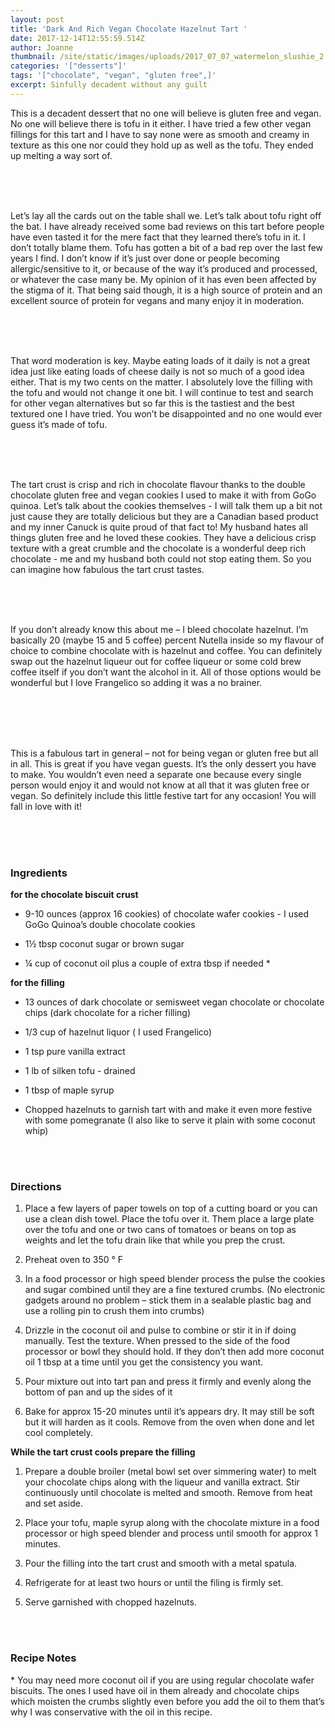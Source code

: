 ```yaml
---
layout: post
title: 'Dark And Rich Vegan Chocolate Hazelnut Tart '
date: 2017-12-14T12:55:59.514Z
author: Joanne
thumbnail: /site/static/images/uploads/2017_07_07_watermelon_slushie_2.jpg
categories: '["desserts"]'
tags: '["chocolate", "vegan", "gluten free",]'
excerpt: Sinfully decadent without any guilt
---
```

This is a decadent dessert that no one will believe is gluten free and vegan. No one will believe there is tofu in it either.  I have tried a few other vegan fillings for this tart and I have to say none were as smooth and creamy in texture as this one nor could they hold up as well as the tofu. They ended up melting a way sort of.
<br>
<br>

<br>
<br>

Let’s lay all the cards out on the table shall we. Let’s talk about tofu right off the bat. I have already received some bad reviews on this tart before people have even tasted it for the mere fact that they learned there’s tofu in it. I don’t totally blame them. Tofu has gotten a bit of a bad rep over the last few years I find. I don’t know if it’s just over done or people becoming allergic/sensitive to it,  or because of the way it’s produced and processed, or whatever the case many be.  My opinion of it has even been affected by the stigma of it.  That being said though, it is a high source of protein and an excellent source of protein for vegans and many enjoy it in moderation.
<br>
<br>

<br>
<br>

That word moderation is key.  Maybe eating loads of it daily is not a great idea just like eating loads of cheese daily is not so much of a good idea either. That is my two cents on the matter. I absolutely love the filling with the tofu and would not change it one bit. I will continue to test and search for other vegan alternatives but so far this is the tastiest and the best textured one I have tried. You won’t be disappointed and no one would ever guess it’s made of tofu.
<br>
<br>

<br>
<br>

The tart crust is crisp and rich in chocolate flavour thanks to the double chocolate gluten free and vegan cookies I used to make it with from GoGo quinoa.  Let’s talk about the cookies themselves - I will talk them up a bit not just cause they are totally delicious but they are a Canadian based product and my inner Canuck is quite proud of that fact to! My husband hates all things gluten free and he loved these cookies. They have a delicious crisp texture with a great crumble and the chocolate is a wonderful deep rich chocolate - me and my husband both could not stop eating them. So you can imagine how fabulous the tart crust tastes.
<br>
<br>

<br>
<br>

If you don’t already know this about me – I bleed chocolate hazelnut. I’m basically 20 (maybe 15 and 5 coffee) percent Nutella inside so my flavour of choice to combine chocolate with is hazelnut and coffee. You can definitely swap out the hazelnut liqueur out for coffee liqueur or some cold brew coffee itself if you don’t want the alcohol in it. All of those options would be wonderful but I love Frangelico so adding it was a no brainer.  
<br>
<br>

<br>
<br>

This is a fabulous tart in general – not for being vegan or gluten free but all in all. This is great if you have vegan guests. It’s the only dessert you have to make.  You wouldn’t even need a separate one because every single person would enjoy it and would not know at all that it was gluten free or vegan. So definitely include this little festive tart for any occasion! You will fall in love with it!
<br>
<br>

<br>
<br>

### Ingredients 

**for the chocolate biscuit crust**

* 9-10 ounces (approx 16 cookies) of chocolate wafer cookies - I used GoGo Quinoa’s double chocolate cookies 

* 1&frac12; tbsp coconut sugar or brown sugar 

* &frac14; cup of coconut oil plus  a couple of extra tbsp if needed \*


**for the filling**

* 13 ounces of dark chocolate or semisweet vegan chocolate or chocolate chips (dark chocolate for a richer filling) 

* 1/3 cup of hazelnut liquor ( I used Frangelico) 

* 1 tsp pure vanilla extract 

* 1 lb of silken tofu - drained 

* 1 tbsp of maple syrup 

* Chopped hazelnuts to garnish tart with and make it even more festive with some pomegranate (I also like to serve it plain with some coconut whip) 
<br>
<br>

### Directions 

1. Place a few layers of paper towels on top of a cutting board or you can use a clean dish towel. Place the tofu over it. Them place a large plate over the tofu and one or two cans of tomatoes or beans on top as weights and let the tofu drain like that while you prep the crust.

1. Preheat oven to 350 &deg; F 

1. In a food processor or high speed blender process the pulse the cookies and sugar combined until they are a fine textured crumbs. (No electronic gadgets around no problem – stick them in a sealable plastic bag and use a rolling pin to crush them into crumbs) 

1. Drizzle in the coconut oil and pulse to combine or stir it in if doing manually. Test the texture. When pressed to the side of the food processor or bowl they should hold.  If they don’t then add more coconut oil 1 tbsp at a time until you get the consistency you want. 

1. Pour mixture out into tart pan and press it firmly and evenly along the bottom of pan and up the sides of it

1. Bake for approx 15-20 minutes until it’s appears dry.  It may still be soft but it will harden as it cools.  Remove from the oven when done and let cool completely. 

**While the tart crust cools prepare the filling**

1. Prepare a double broiler (metal bowl set over simmering water) to melt your chocolate chips along with the liqueur and vanilla extract. Stir continuously until chocolate is melted and smooth.  Remove from heat and set aside. 

1. Place your tofu, maple syrup along with the chocolate mixture in a food processor or high speed blender and process until smooth for approx 1 minutes. 

1. Pour the filling into the tart crust and smooth with a metal spatula. 

1. Refrigerate for at least two hours or until the filing is firmly set.  

1. Serve garnished with chopped hazelnuts. 
<br>
<br>

### Recipe Notes 
\* You may need more coconut oil if you are using regular chocolate wafer biscuits.  The ones I used have oil in them already and chocolate chips which moisten the crumbs slightly even before you add the oil to them that’s why I was conservative with the oil in this recipe.
<br>
<br>

<br>
<br>
